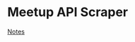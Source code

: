 # Meetup API Scraper

[Notes](https://docs.google.com/document/d/18bTLGrjRCYv31-l661_t2NsbJ8M7TTtWqr5x4hWSkOg/edit)
